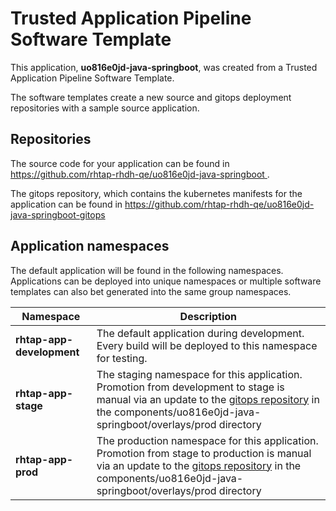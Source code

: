 # Trusted Application Pipeline Software Template

This application, **uo816e0jd-java-springboot**, was created from a Trusted Application Pipeline Software Template.

The software templates create a new source and gitops deployment repositories with a sample source application. 

## Repositories

The source code for your application can be found in [https://github.com/rhtap-rhdh-qe/uo816e0jd-java-springboot ](https://github.com/rhtap-rhdh-qe/uo816e0jd-java-springboot ).
 
The gitops repository, which contains the kubernetes manifests for the application can be found in 
[https://github.com/rhtap-rhdh-qe/uo816e0jd-java-springboot-gitops ](https://github.com/rhtap-rhdh-qe/uo816e0jd-java-springboot-gitops ) 

## Application namespaces 

The default application will be found in the following namespaces. Applications can be deployed into unique namespaces or multiple software templates can also bet generated into the same group namespaces.  

|  Namespace   |  Description   |  
| -------- | -------- |   
| **rhtap-app-development** | The default application during development. Every build will be deployed to this namespace for testing. | 
| **rhtap-app-stage** | The staging namespace for this application. Promotion from development to stage is manual via an update to the [gitops repository](https://github.com/rhtap-rhdh-qe/uo816e0jd-java-springboot-gitops ) in the components/uo816e0jd-java-springboot/overlays/prod directory |  
| **rhtap-app-prod** | The production namespace for this application. Promotion from stage to production is manual via an update to the [gitops repository](https://github.com/rhtap-rhdh-qe/uo816e0jd-java-springboot-gitops ) in the components/uo816e0jd-java-springboot/overlays/prod directory | 